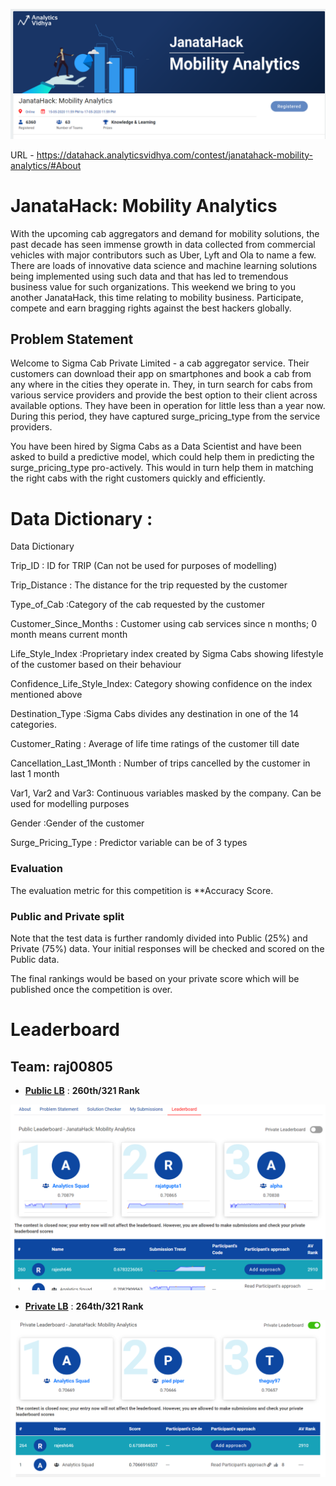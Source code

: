 ![title](Title.png)

URL - https://datahack.analyticsvidhya.com/contest/janatahack-mobility-analytics/#About

# JanataHack: Mobility Analytics

With the upcoming cab aggregators and demand for mobility solutions, the past decade has seen immense growth in data collected from commercial vehicles with major contributors such as Uber, Lyft and Ola to name a few. 
There are loads of innovative data science and machine learning solutions being implemented using such data and that has led to tremendous business value for such organizations. 
This weekend we bring to you another JanataHack, this time relating to mobility business. Participate, compete and earn bragging rights against the best hackers globally.

## Problem Statement
Welcome to Sigma Cab Private Limited - a cab aggregator service. Their customers can download their app on smartphones and book a cab from any where in the cities they operate in. They, in turn search for cabs from various service providers and provide the best option to their client across available options. They have been in operation for little less than a year now. During this period, they have captured surge_pricing_type from the service providers.

You have been hired by Sigma Cabs as a Data Scientist and have been asked to build a predictive model, which could help them in predicting the surge_pricing_type pro-actively. This would in turn help them in matching the right cabs with the right customers quickly and efficiently.

# Data Dictionary :

Data Dictionary 

Trip_ID : ID for TRIP (Can not be used for purposes of modelling)

Trip_Distance : The distance for the trip requested by the customer

Type_of_Cab :Category of the cab requested by the customer

Customer_Since_Months :  Customer using cab services since n months; 0 month means current month

Life_Style_Index :Proprietary index created by Sigma Cabs showing lifestyle of the customer based on their behaviour

Confidence_Life_Style_Index: Category showing confidence on the index mentioned above

Destination_Type :Sigma Cabs divides any destination in one of the 14 categories.

Customer_Rating : Average of life time ratings of the customer till date

Cancellation_Last_1Month : Number of trips cancelled by the customer in last 1 month

Var1, Var2 and Var3: Continuous variables masked by the company. Can be used for modelling purposes

Gender :Gender of the customer

Surge_Pricing_Type : Predictor variable can be of 3 types


### Evaluation
The evaluation metric for this competition is **Accuracy Score. 

### Public and Private split
Note that the test data is further randomly divided into Public (25%) and Private (75%) data. Your initial responses will be checked and scored on the Public data.

The final rankings would be based on your private score which will be published once the competition is over.


# Leaderboard
## Team:  raj00805

* **[Public LB](https://datahack.analyticsvidhya.com/contest/janatahack-mobility-analytics/#LeaderBoard)** : **260th/321 Rank**


![title](Public.png)


* **[Private LB](https://datahack.analyticsvidhya.com/contest/janatahack-mobility-analytics/#LeaderBoard)** : **264th/321 Rank**

![title](Private.png)






